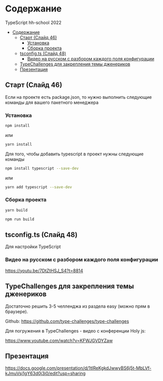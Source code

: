 # Содержание

TypeScript hh-school 2022

- [Содержание](#содержание)
  - [Старт (Слайд 46)](#старт-слайд-46)
    - [Установка](#установка)
    - [Сборка проекта](#сборка-проекта)
  - [tsconfig.ts (Cлайд 48)](#tsconfigts-cлайд-48)
    - [Видео на русском c разбором каждого поля конфигурации](#видео-на-русском-c-разбором-каждого-поля-конфигурации)
  - [TypeChallenges для закрепления темы дженериков](#typechallenges-для-закрепления-темы-дженериков)
  - [Презентация](#презентация)

## Старт (Слайд 46)

Если на проекте есть package.json, то нужно выполнить следующие команды для вашего пакетного менеджера

### Установка

```bash
npm install
```

или

```bash
yarn install 
```

Для того, чтобы добавить typescript в проект нужны следующие команды

```bash
npm install typescript --save-dev
```

или

```bash
yarn add typescript --save-dev
```

### Сборка проекта

```bash
yarn build
```

```bash
npm run build
```

## tsconfig.ts (Cлайд 48)

Для настройки TypeScript

### Видео на русском c разбором каждого поля конфигурации

<https://youtu.be/7DtZtHSJ_S4?t=8814>

## TypeChallenges для закрепления темы дженериков

Достаточно решить 3-5 челленджа из раздела easy (можно прям в браузере).

Github: <https://github.com/type-challenges/type-challenges>

Для погружения в TypeChallenges - видео с конференции Holy js:

<https://www.youtube.com/watch?v=KFWJGVDYZaw>

## Презентация

<https://docs.google.com/presentation/d/1tIReKgkdJwwyBS6j5t-MbLVf-kJmuVsj1gY63d0j3i0/edit?usp=sharing>
